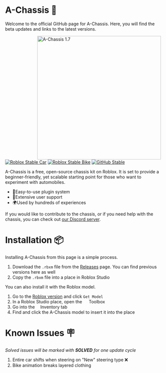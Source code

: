 # A-Chassis 🚗
Welcome to the official GitHub page for A-Chassis. Here, you will find the beta updates and links to the latest versions.

<img alt="A-Chassis 1.7" src="https://github.com/user-attachments/assets/89b080cb-1bab-4f9b-8368-bbd0acefac81" width="400px" align="right">

[![Roblox Stable Car](https://badgen.net/badge/Roblox%20Stable%20(Car)/1.7.1/purple?icon=https://upload.wikimedia.org/wikipedia/commons/6/6c/Roblox_Logo.svg)](https://create.roblox.com/store/asset/13999609938)
[![Roblox Stable Bike](https://badgen.net/badge/Roblox%20Stable%20(Bike)/1.7.1M/purple?icon=https://upload.wikimedia.org/wikipedia/commons/6/6c/Roblox_Logo.svg)](https://create.roblox.com/store/asset/113746229283884)
[![GitHub Stable](https://badgen.net/badge/GitHub%20Stable%20(Both)/1.7.1(M)/purple?icon=github)](https://github.com/lisphm/A-Chassis/releases/tag/v1.7.1-stable)
 
A-Chassis is a free, open-source chassis kit on Roblox. It is set to provide a beginner-friendly, yet scalable starting point for those who want to experiment with automobiles.
&nbsp;

- 🔌Easy-to-use plugin system
- 💪Extensive user support
- 🌍Used by hundreds of experiences
&nbsp;

If you would like to contribute to the chassis, or if you need help with the chassis, you can check out [our Discord server](https://discord.gg/P2WXGe3U7E).

# Installation 📦
Installing A-Chassis from this page is a simple process.
1. Download the `.rbxm` file from the [Releases](https://github.com/lisphm/A-Chassis/releases) page. You can find previous versions here as well
2. Copy the `.rbxm` file into a place in Roblox Studio

You can also install it with the Roblox model.
1. Go to the [Roblox version](https://create.roblox.com/store/asset/13999609938) and click `Get Model`
2. In a Roblox Studio place, open the <img src="https://github.com/lisphm/A-Chassis/assets/116984726/10eaab8a-4970-4dc8-af49-bec5cada7e78" width="14px">
Toolbox
3. Go into the <img src="https://github.com/lisphm/A-Chassis/assets/116984726/e57ba175-4357-4a07-893c-a5397a39b062" width="14px">Inventory tab
4. Find and click the A-Chassis model to insert it into the place

# Known Issues 🪧
*Solved issues will be marked with **SOLVED** for one update cycle*
1. Entire car shifts when steering on "New" steering type ❌
2. Bike animation breaks layered clothing

